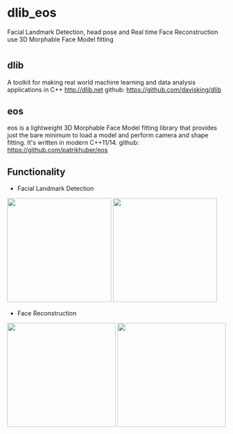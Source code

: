 # dlib_eos
Facial Landmark Detection, head pose and Real time Face Reconstruction use 3D Morphable Face Model fitting
#
## dlib
A toolkit for making real world machine learning and data analysis applications in C++ http://dlib.net
github: https://github.com/davisking/dlib

## eos
eos is a lightweight 3D Morphable Face Model fitting library that provides just the bare minimum to load a model and perform camera and shape fitting. It's written in modern C++11/14.
github: https://github.com/patrikhuber/eos

## Functionality

- Facial Landmark Detection

<img src="https://github.com/KeeganRen/dlib_eos/blob/master/imgs/FaceLandmark.png" height="240" width="240" >
<img src="https://github.com/KeeganRen/dlib_eos/blob/master/imgs/Face.png" height="240" width="240" >

- Face Reconstruction

<img src="https://github.com/KeeganRen/dlib_eos/blob/master/imgs/KeeganRen1.png" height="240" width="250" >
<img src="https://github.com/KeeganRen/dlib_eos/blob/master/imgs/KeeganRen2.png" height="240" width="250" >
